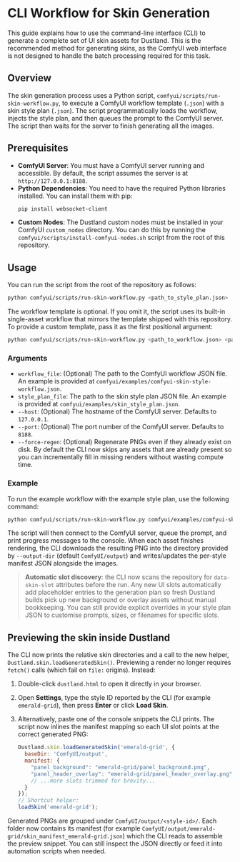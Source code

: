 # CLI Workflow for Skin Generation

This guide explains how to use the command-line interface (CLI) to generate a complete set of UI skin assets for Dustland. This is the recommended method for generating skins, as the ComfyUI web interface is not designed to handle the batch processing required for this task.

## Overview

The skin generation process uses a Python script, `comfyui/scripts/run-skin-workflow.py`, to execute a ComfyUI workflow template (`.json`) with a skin style plan (`.json`). The script programmatically loads the workflow, injects the style plan, and then queues the prompt to the ComfyUI server. The script then waits for the server to finish generating all the images.

## Prerequisites

- **ComfyUI Server**: You must have a ComfyUI server running and accessible. By default, the script assumes the server is at `http://127.0.0.1:8188`.
- **Python Dependencies**: You need to have the required Python libraries installed. You can install them with pip:
  ```bash
  pip install websocket-client
  ```
- **Custom Nodes**: The Dustland custom nodes must be installed in your ComfyUI `custom_nodes` directory. You can do this by running the `comfyui/scripts/install-comfyui-nodes.sh` script from the root of this repository.

## Usage

You can run the script from the root of the repository as follows:

```bash
python comfyui/scripts/run-skin-workflow.py <path_to_style_plan.json>
```

The workflow template is optional. If you omit it, the script uses its built-in single-asset workflow that mirrors the template shipped with this repository. To provide a custom template, pass it as the first positional argument:

```bash
python comfyui/scripts/run-skin-workflow.py <path_to_workflow.json> <path_to_style_plan.json>
```

### Arguments

- `workflow_file`: (Optional) The path to the ComfyUI workflow JSON file. An example is provided at `comfyui/examples/comfyui-skin-style-workflow.json`.
- `style_plan_file`: The path to the skin style plan JSON file. An example is provided at `comfyui/examples/skin_style_plan.json`.
- `--host`: (Optional) The hostname of the ComfyUI server. Defaults to `127.0.0.1`.
- `--port`: (Optional) The port number of the ComfyUI server. Defaults to `8188`.
- `--force-regen`: (Optional) Regenerate PNGs even if they already exist on disk. By default the CLI now skips any assets that
  are already present so you can incrementally fill in missing renders without wasting compute time.

### Example

To run the example workflow with the example style plan, use the following command:

```bash
python comfyui/scripts/run-skin-workflow.py comfyui/examples/comfyui-skin-style-workflow.json comfyui/examples/skin_style_plan.json
```

The script will then connect to the ComfyUI server, queue the prompt, and print progress messages to the console. When each asset finishes rendering, the CLI downloads the resulting PNG into the directory provided by `--output-dir` (default `ComfyUI/output`) and writes/updates the per-style manifest JSON alongside the images.

> **Automatic slot discovery**: the CLI now scans the repository for `data-skin-slot` attributes before the run. Any new UI slots
> automatically add placeholder entries to the generation plan so fresh Dustland builds pick up new background or overlay assets
> without manual bookkeeping. You can still provide explicit overrides in your style plan JSON to customise prompts, sizes, or
> filenames for specific slots.

## Previewing the skin inside Dustland

The CLI now prints the relative skin directories and a call to the new helper, `Dustland.skin.loadGeneratedSkin()`. Previewing a render no longer requires `fetch()` calls (which fail on `file:` origins). Instead:

1. Double-click `dustland.html` to open it directly in your browser.
2. Open **Settings**, type the style ID reported by the CLI (for example `emerald-grid`), then press **Enter** or click **Load Skin**.
3. Alternatively, paste one of the console snippets the CLI prints. The script now inlines the manifest mapping so each UI slot points at the correct generated PNG:

   ```js
   Dustland.skin.loadGeneratedSkin('emerald-grid', {
     baseDir: 'ComfyUI/output',
     manifest: {
       "panel_background": "emerald-grid/panel_background.png",
       "panel_header_overlay": "emerald-grid/panel_header_overlay.png"
       // ...more slots trimmed for brevity...
     }
   });
   // Shortcut helper:
   loadSkin('emerald-grid');
   ```

Generated PNGs are grouped under `ComfyUI/output/<style-id>/`. Each folder now contains its manifest (for example `ComfyUI/output/emerald-grid/skin_manifest_emerald-grid.json`) which the CLI reads to assemble the preview snippet. You can still inspect the JSON directly or feed it into automation scripts when needed.
